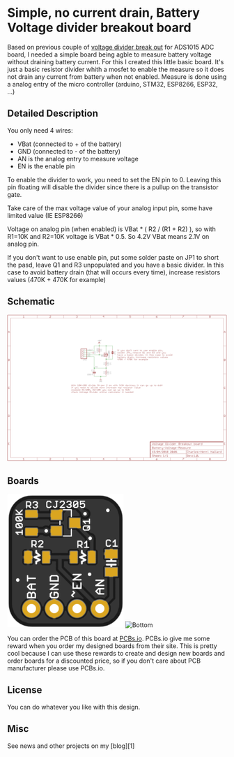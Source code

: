 # Simple, no current drain, Battery Voltage divider breakout board

Based on previous couple of [voltage divider break out](https://github.com/hallard/R-Divider-Breakout) for ADS1015 ADC board, I needed a simple board being agble to measure battery voltage without draining battery current.
For this I created this little basic board. It's just a basic resistor divider whith a mosfet to enable the measure so it does not drain any current from battery when not enabled. Measure is done using a analog entry of the micro controller (arduino, STM32, ESP8266, ESP32, ...)

## Detailed Description

You only need 4 wires:

- VBat (connected to + of the battery)
- GND  (connected to - of the battery)
- AN is the analog entry to measure voltage 
- EN is the enable pin

To enable the divider to work, you need to set the EN pin to 0. Leaving this pin floating will disable the divider since there is a pullup on the transistor gate.

Take care of the max voltage value of your analog input pin, some have limited value (IE ESP8266)

Voltage on analog pin (when enabled) is VBat * ( R2 / (R1 + R2) ), so with R1=10K and R2=10K voltage is VBat * 0.5. So 4.2V VBat means 2.1V on analog pin.

If you don't want to use enable pin, put some solder paste on JP1 to short the pasd, leave Q1 and R3 unpopulated and you have a basic divider. 
In this case to avoid battery drain (that will occurs every time), increase resistors values (470K + 470K for example)

## Schematic

![schematic](https://raw.githubusercontent.com/hallard/Battery-Voltage-Measure/master/pictures/Battery-Voltage-Measure-sch.png)  


## Boards 

<img src="https://raw.githubusercontent.com/hallard/Battery-Voltage-Measure/master/pictures/Battery-Voltage-Measure-top.png" alt="Top">

<img src="https://raw.githubusercontent.com/hallard/RBattery-Voltage-Measure/master/pictures/Battery-Voltage-Measure-bot.png" alt="Bottom"> 

You can order the PCB of this board at [PCBs.io][3].
PCBs.io give me some reward when you order my designed boards from their site. This is pretty cool because I can use these rewards to create and design new boards and order boards for a discounted price, so if you don't care about PCB manufacturer please use PCBs.io.

## License

You can do whatever you like with this design.

## Misc

See news and other projects on my [blog][1] 
 
[2]: https://hallard.me
[3]: https://PCBs.io/share/zjqg5 
